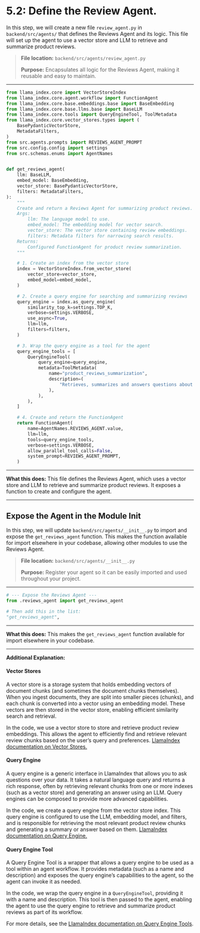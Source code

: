 # 5.2: Define the Review Agent.

In this step, we will create a new file `review_agent.py` in `backend/src/agents/` that defines the Reviews Agent and its logic. This file will set up the agent to use a vector store and LLM to retrieve and summarize product reviews.

> **File location:** `backend/src/agents/review_agent.py`
> 
> **Purpose:** Encapsulates all logic for the Reviews Agent, making it reusable and easy to maintain.

---

```python
from llama_index.core import VectorStoreIndex
from llama_index.core.agent.workflow import FunctionAgent
from llama_index.core.base.embeddings.base import BaseEmbedding
from llama_index.core.base.llms.base import BaseLLM
from llama_index.core.tools import QueryEngineTool, ToolMetadata
from llama_index.core.vector_stores.types import (
    BasePydanticVectorStore,
    MetadataFilters,
)
from src.agents.prompts import REVIEWS_AGENT_PROMPT
from src.config.config import settings
from src.schemas.enums import AgentNames


def get_reviews_agent(
    llm: BaseLLM,
    embed_model: BaseEmbedding,
    vector_store: BasePydanticVectorStore,
    filters: MetadataFilters,
):
    """
    Create and return a Reviews Agent for summarizing product reviews.
    Args:
        llm: The language model to use.
        embed_model: The embedding model for vector search.
        vector_store: The vector store containing review embeddings.
        filters: Metadata filters for narrowing search results.
    Returns:
        Configured FunctionAgent for product review summarization.
    """

    # 1. Create an index from the vector store
    index = VectorStoreIndex.from_vector_store(
        vector_store=vector_store,
        embed_model=embed_model,
    )

    # 2. Create a query engine for searching and summarizing reviews
    query_engine = index.as_query_engine(
        similarity_top_k=settings.TOP_K,
        verbose=settings.VERBOSE,
        use_async=True,
        llm=llm,
        filters=filters,
    )

    # 3. Wrap the query engine as a tool for the agent
    query_engine_tools = [
        QueryEngineTool(
            query_engine=query_engine,
            metadata=ToolMetadata(
                name="product_reviews_summarization",
                description=(
                    "Retrieves, summarizes and answers questions about customer reviews for a specified product."
                ),
            ),
        ),
    ]

    # 4. Create and return the FunctionAgent
    return FunctionAgent(
        name=AgentNames.REVIEWS_AGENT.value,
        llm=llm,
        tools=query_engine_tools,
        verbose=settings.VERBOSE,
        allow_parallel_tool_calls=False,
        system_prompt=REVIEWS_AGENT_PROMPT,
    )
```

---

**What this does:**
This file defines the Reviews Agent, which uses a vector store and LLM to retrieve and summarize product reviews. It exposes a function to create and configure the agent.

---

## Expose the Agent in the Module Init

In this step, we will update `backend/src/agents/__init__.py` to import and expose the `get_reviews_agent` function. This makes the function available for import elsewhere in your codebase, allowing other modules to use the Reviews Agent.

> **File location:** `backend/src/agents/__init__.py`
> 
> **Purpose:** Register your agent so it can be easily imported and used throughout your project.

---

```python
# --- Expose the Reviews Agent ---
from .reviews_agent import get_reviews_agent

# Then add this in the list:
"get_reviews_agent",
```

---

**What this does:**
This makes the `get_reviews_agent` function available for import elsewhere in your codebase.

---

**Additional Explanation:**

#### Vector Stores
A vector store is a storage system that holds embedding vectors of document chunks (and sometimes the document chunks themselves). When you ingest documents, they are split into smaller pieces (chunks), and each chunk is converted into a vector using an embedding model. These vectors are then stored in the vector store, enabling efficient similarity search and retrieval.

In the code, we use a vector store to store and retrieve product review embeddings. This allows the agent to efficiently find and retrieve relevant review chunks based on the user’s query and preferences. [LlamaIndex documentation on Vector Stores.](https://docs.llamaindex.ai/en/stable/module_guides/storing/vector_stores/)

#### Query Engine
A query engine is a generic interface in LlamaIndex that allows you to ask questions over your data. It takes a natural language query and returns a rich response, often by retrieving relevant chunks from one or more indexes (such as a vector store) and generating an answer using an LLM. Query engines can be composed to provide more advanced capabilities.

In the code, we create a query engine from the vector store index. This query engine is configured to use the LLM, embedding model, and filters, and is responsible for retrieving the most relevant product review chunks and generating a summary or answer based on them. [LlamaIndex documentation on Query Engine.]()

#### Query Engine Tool
A Query Engine Tool is a wrapper that allows a query engine to be used as a tool within an agent workflow. It provides metadata (such as a name and description) and exposes the query engine’s capabilities to the agent, so the agent can invoke it as needed.

In the code, we wrap the query engine in a `QueryEngineTool`, providing it with a name and description. This tool is then passed to the agent, enabling the agent to use the query engine to retrieve and summarize product reviews as part of its workflow.

For more details, see the [LlamaIndex documentation on Query Engine Tools](https://docs.llamaindex.ai/en/stable/examples/agent/openai_agent_with_query_engine/).
